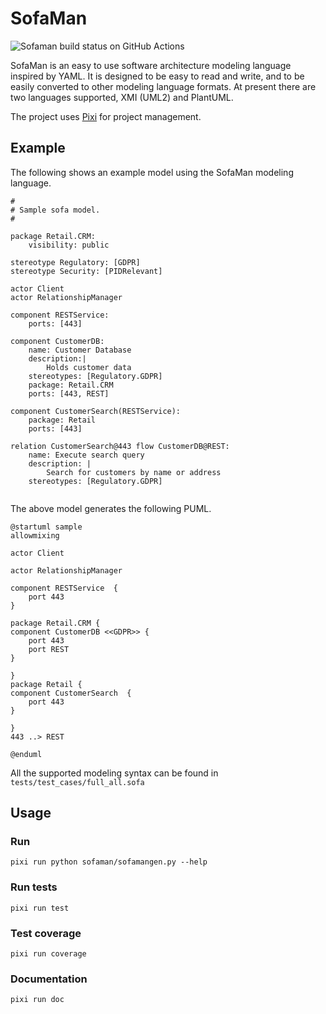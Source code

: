 # SofaMan

![Sofaman build status on GitHub Actions](https://github.com/ivellapillil/sofaman/actions/workflows/push-build-test.yaml/badge.svg?branch=main&event=push)

SofaMan is an easy to use software architecture modeling language inspired by YAML. 
It is designed to be easy to read and write, and to be easily converted to other modeling language formats.
At present there are two languages supported, XMI (UML2) and PlantUML.

The project uses [Pixi](https://pixi.sh/latest/) for project management.

## Example

The following shows an example model using the SofaMan modeling language.

```
#
# Sample sofa model.
#

package Retail.CRM:
    visibility: public

stereotype Regulatory: [GDPR]
stereotype Security: [PIDRelevant]

actor Client
actor RelationshipManager

component RESTService:
    ports: [443]

component CustomerDB:
    name: Customer Database
    description:|
        Holds customer data
    stereotypes: [Regulatory.GDPR]
    package: Retail.CRM
    ports: [443, REST]

component CustomerSearch(RESTService):
    package: Retail
    ports: [443]

relation CustomerSearch@443 flow CustomerDB@REST:
    name: Execute search query
    description: |
        Search for customers by name or address
    stereotypes: [Regulatory.GDPR]


```

The above model generates the following PUML.

```puml
@startuml sample
allowmixing

actor Client 

actor RelationshipManager 

component RESTService  {
    port 443
}

package Retail.CRM { 
component CustomerDB <<GDPR>> {
    port 443
    port REST
}
 
}
package Retail { 
component CustomerSearch  {
    port 443
}
 
}
443 ..> REST

@enduml

```

All the supported modeling syntax can be found in `tests/test_cases/full_all.sofa`

## Usage

### Run

```
pixi run python sofaman/sofamangen.py --help
```

### Run tests

```
pixi run test
```

### Test coverage
```
pixi run coverage
```

### Documentation
```
pixi run doc
```

